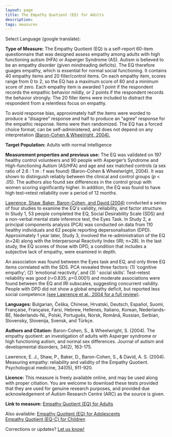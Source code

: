 ```yaml
---
layout: page
title: The Empathy Quotient (EQ) for Adults
description:
tags: measures
---
```


Select Language (google translate):  

<div id="google_translate_element"></div><script type="text/javascript">
function googleTranslateElementInit() {
  new google.translate.TranslateElement({pageLanguage: 'en', layout: google.translate.TranslateElement.InlineLayout.SIMPLE, gaTrack: true, gaId: 'UA-64320648-1'}, 'google_translate_element');
}
</script><script type="text/javascript" src="//translate.google.com/translate_a/element.js?cb=googleTranslateElementInit"></script>  

**Type of Measure:**  The Empathy Quotient (EQ) is a self-report 60-item questionnaire that was designed assess empathy among adults with high functioning autism (HFA) or Asperger Syndrome (AS). Autism is believed to be an empathy disorder (given mindreading deficits). The EQ therefore guages empathy, which is essential for normal social functioning. It contains 40 empathy items and 20 filler/control items. On each empathy item, scores range from 0 to 2, so the EQ has a maximum score of 80 and a minimum score of zero. Each empathy item is awarded 1 point if the respondent records the empathic behavior mildly, or 2 points if the respondent records the behavior strongly. The 20 filler items were included to distract the respondent from a relentless focus on empathy. 

To avoid response bias, approximately half the items were worded to produce a “disagree” response and half to produce an “agree” response for the empathic response. Items were then randomized. The EQ has a forced choice format, can be self-administered, and does not depend on any interpretation [(Baron-Cohen & Wheelright, 2004).](http://link.springer.com/article/10.1023/B:JADD.0000022607.19833.00)

**Target Population:** Adults with normal intelligence

**Measurement properties and previous use:** The EQ was validated on 197 healthy control volunteers and 90 people with Asperger’s Syndrome
and High-functioning Autism (AS/HFA) and age and sex matched controls (a sex ratio of 2.6 : 1 m : f was found) (Baron-Cohen & Wheelwright, 2004). It was shown to distinguish reliably between the clinical and control groups (*p* < .05). The authors also found sex differences in the control group with women scoring significantly higher. In addition, the EQ was found to have high test–retest reliability over a period of 12 months.

[Lawrence, Shaw, Baker, Baron-Cohen, and David (2004)](https://www.cambridge.org/core/journals/psychological-medicine/article/div-classtitlemeasuring-empathy-reliability-and-validity-of-the-empathy-quotientdiv/ED28176A91CEA481A37A8155364F3643) conducted a series of four studies to examine the EQ's validity, reliability, and factor structure. In Study 1, 53 people completed the EQ, Social Desirability Scale (SDS) and a non-verbal mental state inference test, the Eyes Task. In Study 2, a principal components analysis (PCA) was conducted on data from 110 healthy individuals and 62 people reporting depersonalisation (DPD). Approximately 1 year later, Study 3, involved the re-administration of the EQ (n=24) along with the Interpersonal Reactivity Index (IRI; n=28). In the last study, the EQ scores of those with DPD, a condition that includes a subjective lack of empathy, were examined in depth.

An association was found between the Eyes task and EQ, and only three EQ items correlated with the SDS. PCA revealed three factors: (1) ‘cognitive empathy’; (2) ‘emotional reactivity’, and (3) ‘ social skills’. Test–retest reliability was good (r=0.835; *p*=0.0001) and moderate associations were found between the EQ and IRI subscales, suggesting concurrent validity. People with DPD did not show a global empathy deficit, but reported less social competence [(see Lawrence et al., 2004 for a full review)](http://s3.amazonaws.com/academia.edu.documents/40528186/Measuring_empathy_Reliability_and_validi20151130-16043-fm52m4.pdf?AWSAccessKeyId=AKIAJ56TQJRTWSMTNPEA&Expires=1483579099&Signature=XvseP%2BdaYw%2FCPXj5cJkhtNpop6s%3D&response-content-disposition=inline%3B%20filename%3DMeasuring_empathy_reliability_and_validi.pdf).

**Languages:** Bulgarian, Češka, Chinese, Hrvatski, Deutsch, Español, Suomi, Française, Française, Farsi, Hebrew, Hellenes, Italiano, Korean, Nederlands-BE, Nederlands-NL, Polski, Português, Norsk,  Română, Russian, Serbian, Slovensky, Slovenija, Svensk, and Türkçe.  

**Authors and Citation:**
Baron-Cohen, S., & Wheelwright, S. (2004). The empathy quotient: an investigation of adults with Asperger syndrome or high functioning autism, and normal sex differences. Journal of autism and developmental disorders, 34(2), 163-175.

Lawrence, E. J., Shaw, P., Baker, D., Baron-Cohen, S., & David, A. S. (2004). Measuring empathy: reliability and validity of the Empathy Quotient. Psychological medicine, 34(05), 911-920.

**Licence:** This measure is freely available online, and may be used along with proper citiation. You are welcome to download these tests provided that they are used for genuine research purposes, and provided due acknowledgement of Autism Research Centre (ARC) as the source is given.

**Link to measure:** [Empathy Quotient (EQ) for Adults](https://www.autismresearchcentre.com/arc_tests/)

Also available: 
[Empathy Quotient (EQ) for Adolescents](https://disabilitymeasures.org/EQ-Adol)    
[Empathy Quotient (EQ-C) for Children](insert-https://disabilitymeasures.org/EQ-C) 

Corrections or updates? [Let us know!](http://disabilitymeasures.org/contact)
